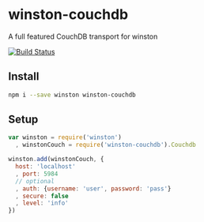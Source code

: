 winston-couchdb
===============

A full featured CouchDB transport for winston

[![Build Status](https://travis-ci.org/indexzero/winston-couchdb.png)](https://travis-ci.org/indexzero/winston-couchdb)

## Install

```bash
npm i --save winston winston-couchdb
```

## Setup

```js
var winston = require('winston')
  , winstonCouch = require('winston-couchdb').Couchdb

winston.add(winstonCouch, {
  host: 'localhost'
  , port: 5984
  // optional
  , auth: {username: 'user', password: 'pass'}
  , secure: false
  , level: 'info'
})

```
